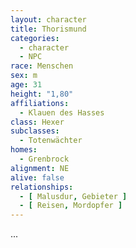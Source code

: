```yaml
---
layout: character
title: Thorismund
categories:
  - character
  - NPC
race: Menschen
sex: m
age: 31
height: "1,80"
affiliations:
  - Klauen des Hasses
class: Hexer
subclasses:
  - Totenwächter
homes:
  - Grenbrock
alignment: NE
alive: false
relationships:
  - [ Malusdur, Gebieter ]
  - [ Reisen, Mordopfer ]
---
```


...
